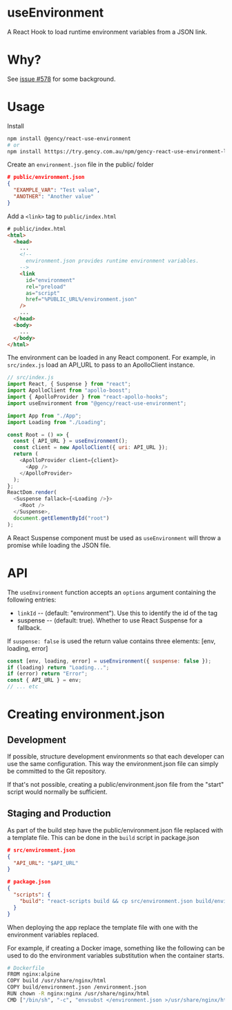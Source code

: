 # useEnvironment

A React Hook to load runtime environment variables from a JSON link.

# Why?

See [issue #578](https://github.com/facebook/create-react-app/issues/578) for some background.

# Usage

Install

```sh
npm install @gency/react-use-environment
# or
npm install htttps://try.gency.com.au/npm/gency-react-use-environment-latest.tgz
```

Create an `environment.json` file in the public/ folder

```json
# public/environment.json
{
  "EXAMPLE_VAR": "Test value",
  "ANOTHER": "Another value"
}
```

Add a `<link>` tag to `public/index.html`

```html
# public/index.html
<html>
  <head>
    ...
    <!--
      environment.json provides runtime environment variables.
    -->
    <link
      id="environment"
      rel="preload"
      as="script"
      href="%PUBLIC_URL%/environment.json"
    />
    ...
  </head>
  <body>
    ...
  </body>
</html>
```

The environment can be loaded in any React component. For example, in
`src/index.js` load an API_URL to pass to an ApolloClient instance.

```js
// src/index.js
import React, { Suspense } from "react";
import ApolloClient from "apollo-boost";
import { ApolloProvider } from "react-apollo-hooks";
import useEnvironment from "@gency/react-use-environment";

import App from "./App";
import Loading from "./Loading";

const Root = () => {
  const { API_URL } = useEnvironment();
  const client = new ApolloClient({ uri: API_URL });
  return (
    <ApolloProvider client={client}>
      <App />
    </ApolloProvider>
  );
};
ReactDom.render(
  <Suspense fallack={<Loading />}>
    <Root />
  </Suspense>,
  document.getElementById("root")
);
```

A React Suspense component must be used as `useEnvironment` will
throw a promise while loading the JSON file.

# API

The `useEnvironment` function accepts an `options` argument containing the
following entries:

- `linkId` -- (default: "environment"). Use this to identify the id of the <link> tag
- suspense -- (default: true). Whether to use React Suspense for a fallback.

If `suspense: false` is used the return value contains three elements: [env, loading, error]

```js
const [env, loading, error] = useEnvironment({ suspense: false });
if (loading) return "Loading...";
if (error) return "Error";
const { API_URL } = env;
// ... etc
```

# Creating environment.json

## Development

If possible, structure development environments so that each developer can use
the same configuration. This way the environment.json file can simply be committed
to the Git repository.

If that's not possible, creating a public/environment.json file from the "start"
script would normally be sufficient.

## Staging and Production

As part of the build step have the public/environment.json file replaced with
a template file. This can be done in the `build` script in package.json

```json
# src/environment.json
{
  "API_URL": "$API_URL"
}
```

```json
# package.json
{
  "scripts": {
    "build": "react-scripts build && cp src/environment.json build/environment.json",
  }
}
```

When deploying the app replace the template file with one with the environment
variables replaced.

For example, if creating a Docker image, something like the following can be
used to do the environment variables substitution when the container starts.

```sh
# Dockerfile
FROM nginx:alpine
COPY build /usr/share/nginx/html
COPY build/environment.json /environment.json
RUN chown -R nginx:nginx /usr/share/nginx/html
CMD ["/bin/sh", "-c", "envsubst </environment.json >/usr/share/nginx/html/environment.json && nginx -g 'daemon off;'"]
```
